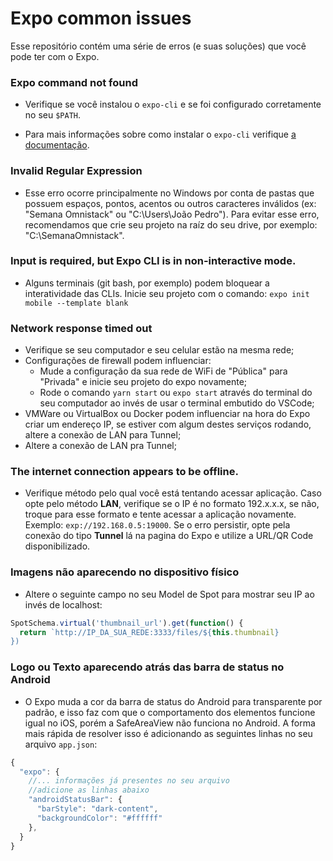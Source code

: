 # Expo common issues

Esse repositório contém uma série de erros (e suas soluções) que você pode ter com o Expo.

### **Expo command not found**

- Verifique se você instalou o `expo-cli` e se foi configurado corretamente no seu `$PATH`.

- Para mais informações sobre como instalar o `expo-cli` verifique [a documentação](https://docs.expo.io/versions/latest/introduction/installation/).

### **Invalid Regular Expression**

- Esse erro ocorre principalmente no Windows por conta de pastas que possuem espaços, pontos, acentos ou outros caracteres inválidos (ex: "Semana Omnistack" ou "C:\Users\João Pedro"). Para evitar esse erro, recomendamos que crie seu projeto na raíz do seu drive, por exemplo: "C:\SemanaOmnistack\".

### **Input is required, but Expo CLI is in non-interactive mode.**

- Alguns terminais (git bash, por exemplo) podem bloquear a interatividade das CLIs. Inicie seu projeto com o comando: `expo init mobile --template blank`

### **Network response timed out**

- Verifique se seu computador e seu celular estão na mesma rede;
- Configurações de firewall podem influenciar:
  - Mude a configuração da sua rede de WiFi de "Pública" para "Privada" e inicie seu projeto do expo novamente;
  - Rode o comando `yarn start` ou `expo start` através do terminal do seu computador ao invés de usar o terminal embutido do VSCode;
- VMWare ou VirtualBox ou Docker podem influenciar na hora do Expo criar um endereço IP, se estiver com algum destes serviços rodando, altere a conexão de LAN para Tunnel;
- Altere a conexão de LAN pra Tunnel;

### **The internet connection appears to be offline.**

- Verifique método pelo qual você está tentando acessar aplicação. Caso opte pelo método **LAN**, verifique se o IP é no formato 192.x.x.x, se não, troque para esse formato e tente acessar a aplicação novamente. Exemplo: `exp://192.168.0.5:19000`. Se o erro persistir, opte pela conexão do tipo **Tunnel** lá na pagina do Expo e utilize a URL/QR Code disponibilizado.

### **Imagens não aparecendo no dispositivo físico**

- Altere o seguinte campo no seu Model de Spot para mostrar seu IP ao invés de localhost:
```js
SpotSchema.virtual('thumbnail_url').get(function() {
  return `http://IP_DA_SUA_REDE:3333/files/${this.thumbnail}
})
```

### **Logo ou Texto aparecendo atrás das barra de status no Android**

- O Expo muda a cor da barra de status do Android para transparente por padrão, e isso faz com que o comportamento dos elementos funcione igual no iOS, porém a SafeAreaView não funciona no Android. A forma mais rápida de resolver isso é adicionando as seguintes linhas no seu arquivo `app.json`:
```js
{
  "expo": {
    //... informações já presentes no seu arquivo
    //adicione as linhas abaixo
    "androidStatusBar": {
      "barStyle": "dark-content",
      "backgroundColor": "#ffffff"
    },
  }
}
```
